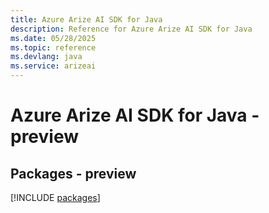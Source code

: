 ```yaml
---
title: Azure Arize AI SDK for Java
description: Reference for Azure Arize AI SDK for Java
ms.date: 05/28/2025
ms.topic: reference
ms.devlang: java
ms.service: arizeai
---
```

# Azure Arize AI SDK for Java - preview
## Packages - preview
[!INCLUDE [packages](arize-ai-index.md)]